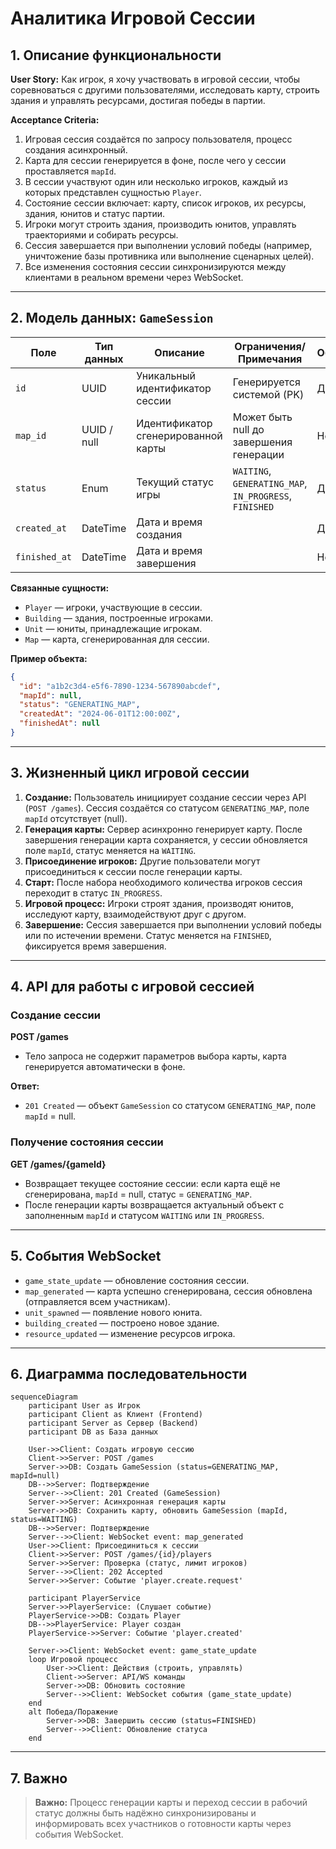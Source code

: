 # Аналитика Игровой Сессии

## 1. Описание функциональности

**User Story:**
Как игрок, я хочу участвовать в игровой сессии, чтобы соревноваться с другими пользователями, исследовать карту, строить здания и управлять ресурсами, достигая победы в партии.

**Acceptance Criteria:**

1. Игровая сессия создаётся по запросу пользователя, процесс создания асинхронный.
2. Карта для сессии генерируется в фоне, после чего у сессии проставляется `mapId`.
3. В сессии участвуют один или несколько игроков, каждый из которых представлен сущностью `Player`.
4. Состояние сессии включает: карту, список игроков, их ресурсы, здания, юнитов и статус партии.
5. Игроки могут строить здания, производить юнитов, управлять траекториями и собирать ресурсы.
6. Сессия завершается при выполнении условий победы (например, уничтожение базы противника или выполнение сценарных целей).
7. Все изменения состояния сессии синхронизируются между клиентами в реальном времени через WebSocket.

---

## 2. Модель данных: `GameSession`

| Поле           | Тип данных    | Описание                                 | Ограничения/Примечания         | Обязательное |
|----------------|---------------|------------------------------------------|--------------------------------|--------------|
| `id`           | UUID          | Уникальный идентификатор сессии          | Генерируется системой (PK)     | Да           |
| `map_id`       | UUID / null   | Идентификатор сгенерированной карты      | Может быть null до завершения генерации | Нет          |
| `status`       | Enum          | Текущий статус игры                      | `WAITING`, `GENERATING_MAP`, `IN_PROGRESS`, `FINISHED` | Да    |
| `created_at`   | DateTime      | Дата и время создания                    |                                | Да           |
| `finished_at`  | DateTime      | Дата и время завершения                  |                                | Нет          |

**Связанные сущности:**

- `Player` — игроки, участвующие в сессии.
- `Building` — здания, построенные игроками.
- `Unit` — юниты, принадлежащие игрокам.
- `Map` — карта, сгенерированная для сессии.

**Пример объекта:**

```json
{
  "id": "a1b2c3d4-e5f6-7890-1234-567890abcdef",
  "mapId": null,
  "status": "GENERATING_MAP",
  "createdAt": "2024-06-01T12:00:00Z",
  "finishedAt": null
}
```

---

## 3. Жизненный цикл игровой сессии

1. **Создание:**
   Пользователь инициирует создание сессии через API (`POST /games`). Сессия создаётся со статусом `GENERATING_MAP`, поле `mapId` отсутствует (null).
2. **Генерация карты:**
   Сервер асинхронно генерирует карту. После завершения генерации карта сохраняется, у сессии обновляется поле `mapId`, статус меняется на `WAITING`.
3. **Присоединение игроков:**
   Другие пользователи могут присоединиться к сессии после генерации карты.
4. **Старт:**
   После набора необходимого количества игроков сессия переходит в статус `IN_PROGRESS`.
5. **Игровой процесс:**
   Игроки строят здания, производят юнитов, исследуют карту, взаимодействуют друг с другом.
6. **Завершение:**
   Сессия завершается при выполнении условий победы или по истечении времени. Статус меняется на `FINISHED`, фиксируется время завершения.

---

## 4. API для работы с игровой сессией

### Создание сессии

**POST /games**

- Тело запроса не содержит параметров выбора карты, карта генерируется автоматически в фоне.

**Ответ:**

- `201 Created` — объект `GameSession` со статусом `GENERATING_MAP`, поле `mapId` = null.

### Получение состояния сессии

**GET /games/{gameId}**

- Возвращает текущее состояние сессии: если карта ещё не сгенерирована, `mapId` = null, статус = `GENERATING_MAP`.
- После генерации карты возвращается актуальный объект с заполненным `mapId` и статусом `WAITING` или `IN_PROGRESS`.

---

## 5. События WebSocket

- `game_state_update` — обновление состояния сессии.
- `map_generated` — карта успешно сгенерирована, сессия обновлена (отправляется всем участникам).
- `unit_spawned` — появление нового юнита.
- `building_created` — построено новое здание.
- `resource_updated` — изменение ресурсов игрока.

---

## 6. Диаграмма последовательности

```mermaid
sequenceDiagram
    participant User as Игрок
    participant Client as Клиент (Frontend)
    participant Server as Сервер (Backend)
    participant DB as База данных

    User->>Client: Создать игровую сессию
    Client->>Server: POST /games
    Server->>DB: Создать GameSession (status=GENERATING_MAP, mapId=null)
    DB-->>Server: Подтверждение
    Server-->>Client: 201 Created (GameSession)
    Server->>Server: Асинхронная генерация карты
    Server->>DB: Сохранить карту, обновить GameSession (mapId, status=WAITING)
    DB-->>Server: Подтверждение
    Server-->>Client: WebSocket event: map_generated
    User->>Client: Присоединиться к сессии
    Client->>Server: POST /games/{id}/players
    Server->>Server: Проверка (статус, лимит игроков)
    Server-->>Client: 202 Accepted
    Server->>Server: Событие 'player.create.request'

    participant PlayerService
    Server->>PlayerService: (Слушает событие)
    PlayerService->>DB: Создать Player
    DB-->>PlayerService: Player создан
    PlayerService->>Server: Событие 'player.created'

    Server->>Client: WebSocket event: game_state_update
    loop Игровой процесс
        User->>Client: Действия (строить, управлять)
        Client->>Server: API/WS команды
        Server->>DB: Обновить состояние
        Server-->>Client: WebSocket события (game_state_update)
    end
    alt Победа/Поражение
        Server->>DB: Завершить сессию (status=FINISHED)
        Server-->>Client: Обновление статуса
    end
```

---

## 7. Важно

> **Важно:** Процесс генерации карты и переход сессии в рабочий статус должны быть надёжно синхронизированы и информировать всех участников о готовности карты через события WebSocket.
